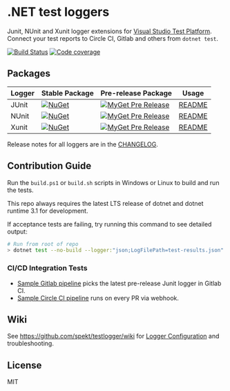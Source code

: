 # .NET test loggers

Junit, NUnit and Xunit logger extensions for [Visual Studio Test Platform](https://github.com/microsoft/vstest). Connect your test reports to Circle CI, Gitlab and others from `dotnet test`.

[![Build Status](https://github.com/spekt/testlogger/workflows/.NET/badge.svg)](https://github.com/spekt/testlogger/actions?query=workflow%3A.NET)
[![Code coverage](https://codecov.io/gh/spekt/testlogger/branch/master/graph/badge.svg)](https://codecov.io/gh/spekt/testlogger)

## Packages

| Logger | Stable Package                                                                                                          | Pre-release Package                                                                                                                                         | Usage                                     |
| ------ | ----------------------------------------------------------------------------------------------------------------------- | ----------------------------------------------------------------------------------------------------------------------------------------------------------- | ----------------------------------------- |
| JUnit  | [![NuGet](https://img.shields.io/nuget/v/JUnitXml.TestLogger.svg)](https://www.nuget.org/packages/JUnitXml.TestLogger/) | [![MyGet Pre Release](https://img.shields.io/myget/spekt/vpre/junitxml.testlogger.svg)](https://www.myget.org/feed/spekt/package/nuget/JunitXml.TestLogger) | [README](src/JUnit.Xml.Package/README.md) |
| NUnit  | [![NuGet](https://img.shields.io/nuget/v/NUnitXml.TestLogger.svg)](https://www.nuget.org/packages/NUnitXml.TestLogger/) | [![MyGet Pre Release](https://img.shields.io/myget/spekt/vpre/nunitxml.testlogger.svg)](https://www.myget.org/feed/spekt/package/nuget/NunitXml.TestLogger) | [README](src/NUnit.Xml.Package/README.md) |
| Xunit  | [![NuGet](https://img.shields.io/nuget/v/XunitXml.TestLogger.svg)](https://www.nuget.org/packages/XunitXml.TestLogger/) | [![MyGet Pre Release](https://img.shields.io/myget/spekt/vpre/xunitxml.testlogger.svg)](https://www.myget.org/feed/spekt/package/nuget/XunitXml.TestLogger) | [README](src/Xunit.Xml.Package/README.md) |

Release notes for all loggers are in the [CHANGELOG](./CHANGELOG.md).

## Contribution Guide

Run the `build.ps1` or `build.sh` scripts in Windows or Linux to build and run the tests.

This repo always requires the latest LTS release of dotnet and dotnet runtime 3.1 for development.

If acceptance tests are failing, try running this command to see detailed output:

```sh
# Run from root of repo
> dotnet test --no-build --logger:"json;LogFilePath=test-results.json" test/assets/Json.TestLogger.MSTest.NetCore.Tests/Json.TestLogger.MSTest.NetCore.Tests.csproj
```

### CI/CD Integration Tests

- [Sample Gitlab pipeline](https://gitlab.com/codito/sample-junit-test/-/pipelines) picks the latest pre-release Junit logger in Gitlab CI.
- [Sample Circle CI pipeline](https://app.circleci.com/pipelines/circleci/GA6zAWSpZy4izQcaCFyvJP/CRQra9Zg7NR4ZYZk2vsmEX) runs on every PR via webhook.

## Wiki

See <https://github.com/spekt/testlogger/wiki> for [Logger Configuration](https://github.com/spekt/testlogger/wiki/Logger-Configuration) and troubleshooting.

## License

MIT
